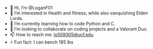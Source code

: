 - 👋 Hi, I’m @LoganF01
- 👀 I’m interested in Health and fitness, while also vanquishing Elden Lords.
- 🌱 I’m currently learning how to code Python and C.
- 💞️ I’m looking to collaborate on coding projects and a Valorant Duo.
- 📫 How to reach me: lo509305@ucf.edu
- ⚡ Fun fact: I can bench 185 lbs

<!---
LoganF01/LoganF01 is a ✨ special ✨ repository because its `README.md` (this file) appears on your GitHub profile.
You can click the Preview link to take a look at your changes.
--->
